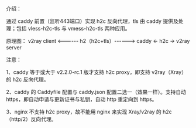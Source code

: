介绍：

通过 caddy 前置（监听443端口）实现 h2c 反向代理，tls 由 caddy 提供及处理；包括 vless-h2c-tls 与 vmess-h2c-tls 两种应用。

原理图： v2ray client <------ h2（h2c+tls）------> caddy <- h2c -> v2ray server

注意：

1、caddy 等于或大于 v2.2.0-rc.1 版才支持 h2c proxy，即支持 v2ray（Xray） 的 h2c 反向代理。

2、caddy 的 Caddyfile 配置与 caddy.json 配置二选一（效果一样）。支持自动 https，即自动申请与更新证书与私钥，自动 http 重定向到 https。

3、nginx 不支持 h2c proxy，故不能用 nginx 来实现 Xray/v2ray 的 h2c（http/2）反向代理。
